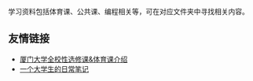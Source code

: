 学习资料包括体育课、公共课、编程相关等，可在对应文件夹中寻找相关内容。

## 友情链接

- [厦门大学全校性选修课&体育课介绍](https://www.zhihu.com/column/c_1217834639357956096)
- [一个大学生的日常笔记](https://www.zhihu.com/column/c_119426147)
